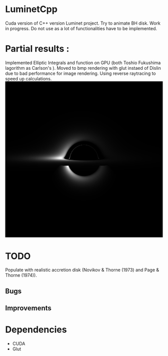 # LuminetCpp
Cuda version of C++ version Luminet project.
Try to animate BH disk.
Work in progress. Do not use as a lot of  functionalities have to be implemented.
# Partial results :
Implemented Elliptic Integrals and function on GPU (both Toshio Fukushima lagorithm as Carlson's ).
Moved to bmp rendering with glut instaed of Dislin due to bad performance for image rendering.
Using reverse raytracing to speed up calculations.
<img src="https://github.com/Niohori/LuminetCuda/blob/main/Documentation/BoringBlackHole.PNG" width="800" />

# TODO
Populate with realistic accretion disk (Novikov & Thorne (1973) and Page & Thorne (1974)).
## Bugs


## Improvements

# Dependencies
- CUDA
- Glut
